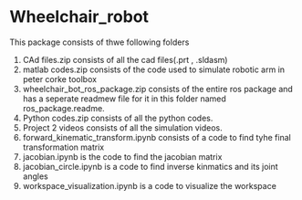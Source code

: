 # Wheelchair_robot
This package consists of thwe following folders
1) CAd files.zip consists of all the cad files(.prt , .sldasm)
2) matlab codes.zip consists of the code used to simulate robotic arm in peter corke toolbox
3) wheelchair_bot_ros_package.zip consists of the entire ros package and has a seperate readmew file for it in this folder named ros_package.readme.
4) Python codes.zip consists of all the python codes.
5) Project 2 videos consists of all the simulation videos.
6) forward_kinematic_transform.ipynb consists of a code to find tyhe final transformation matrix
7) jacobian.ipynb is the code to find the jacobian matrix
8) jacobian_circle.ipynb is a code to find inverse kinmatics and its joint angles
9) workspace_visualization.ipynb is a code to visualize the workspace


